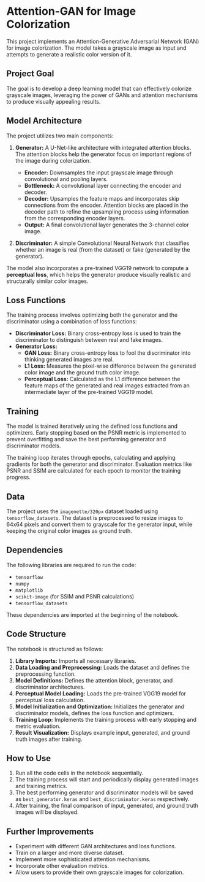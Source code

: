 # Attention-GAN for Image Colorization

This project implements an Attention-Generative Adversarial Network (GAN) for image colorization. The model takes a grayscale image as input and attempts to generate a realistic color version of it.

## Project Goal

The goal is to develop a deep learning model that can effectively colorize grayscale images, leveraging the power of GANs and attention mechanisms to produce visually appealing results.

## Model Architecture

The project utilizes two main components:

1.  **Generator:** A U-Net-like architecture with integrated attention blocks. The attention blocks help the generator focus on important regions of the image during colorization.
    *   **Encoder:** Downsamples the input grayscale image through convolutional and pooling layers.
    *   **Bottleneck:** A convolutional layer connecting the encoder and decoder.
    *   **Decoder:** Upsamples the feature maps and incorporates skip connections from the encoder. Attention blocks are placed in the decoder path to refine the upsampling process using information from the corresponding encoder layers.
    *   **Output:** A final convolutional layer generates the 3-channel color image.

2.  **Discriminator:** A simple Convolutional Neural Network that classifies whether an image is real (from the dataset) or fake (generated by the generator).

The model also incorporates a pre-trained VGG19 network to compute a **perceptual loss**, which helps the generator produce visually realistic and structurally similar color images.

## Loss Functions

The training process involves optimizing both the generator and the discriminator using a combination of loss functions:

*   **Discriminator Loss:** Binary cross-entropy loss is used to train the discriminator to distinguish between real and fake images.
*   **Generator Loss:**
    *   **GAN Loss:** Binary cross-entropy loss to fool the discriminator into thinking generated images are real.
    *   **L1 Loss:** Measures the pixel-wise difference between the generated color image and the ground truth color image.
    *   **Perceptual Loss:** Calculated as the L1 difference between the feature maps of the generated and real images extracted from an intermediate layer of the pre-trained VGG19 model.

## Training

The model is trained iteratively using the defined loss functions and optimizers. Early stopping based on the PSNR metric is implemented to prevent overfitting and save the best performing generator and discriminator models.

The training loop iterates through epochs, calculating and applying gradients for both the generator and discriminator. Evaluation metrics like PSNR and SSIM are calculated for each epoch to monitor the training progress.

## Data

The project uses the `imagenette/320px` dataset loaded using `tensorflow_datasets`. The dataset is preprocessed to resize images to 64x64 pixels and convert them to grayscale for the generator input, while keeping the original color images as ground truth.

## Dependencies

The following libraries are required to run the code:

*   `tensorflow`
*   `numpy`
*   `matplotlib`
*   `scikit-image` (for SSIM and PSNR calculations)
*   `tensorflow_datasets`

These dependencies are imported at the beginning of the notebook.

## Code Structure

The notebook is structured as follows:

1.  **Library Imports:** Imports all necessary libraries.
2.  **Data Loading and Preprocessing:** Loads the dataset and defines the preprocessing function.
3.  **Model Definitions:** Defines the attention block, generator, and discriminator architectures.
4.  **Perceptual Model Loading:** Loads the pre-trained VGG19 model for perceptual loss calculation.
5.  **Model Initialization and Optimization:** Initializes the generator and discriminator models, defines the loss function and optimizers.
6.  **Training Loop:** Implements the training process with early stopping and metric evaluation.
7.  **Result Visualization:** Displays example input, generated, and ground truth images after training.

## How to Use

1.  Run all the code cells in the notebook sequentially.
2.  The training process will start and periodically display generated images and training metrics.
3.  The best performing generator and discriminator models will be saved as `best_generator.keras` and `best_discriminator.keras` respectively.
4.  After training, the final comparison of input, generated, and ground truth images will be displayed.

## Further Improvements

*   Experiment with different GAN architectures and loss functions.
*   Train on a larger and more diverse dataset.
*   Implement more sophisticated attention mechanisms.
*   Incorporate other evaluation metrics.
*   Allow users to provide their own grayscale images for colorization.
